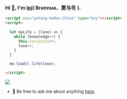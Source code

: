 ### Hi 👋, I'm [lpj](https://brannua.github.io/about/)( Brannua，夏与冬 ).

```html
<script src="puYang-heNan-China" type="boy"></script>
<script>
  
  let myLife = (love) => {
    while (knowledge++) {
      this.curiosity++;
      love++;
    }
  }

  me.load().life(love);

</script>
```

<a href="https://github.com/Brannua"><img src="https://github-readme-stats.vercel.app/api?username=Brannua&count_private=true&show_icons=true"/></a>

- 💬 Be free to ask me about anything [here](https://github.com/Brannua/brannua/issues).
